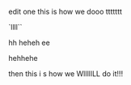 edit one
this is how we dooo ttttttt


`llll``

hh  heheh   ee

hehhehe

then this i   s how we WllllILL do it!!!
